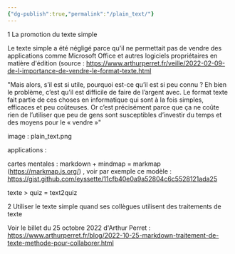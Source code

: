 ```yaml
---
{"dg-publish":true,"permalink":"/plain_text/"}
---
```





1 La promotion du texte simple

Le texte simple a été négligé parce qu'il ne permettait pas de vendre des applications comme Microsoft Office et autres logiciels propriétaires en matière d'édition (source : https://www.arthurperret.fr/veille/2022-02-09-de-l-importance-de-vendre-le-format-texte.html

"Mais alors, s’il est si utile, pourquoi est-ce qu’il est si peu connu ? Eh bien le problème, c’est qu’il est difficile de faire de l’argent avec. Le format texte fait partie de ces choses en informatique qui sont à la fois simples, efficaces et peu coûteuses. Or c’est précisément parce que ça ne coûte rien de l’utiliser que peu de gens sont susceptibles d’investir du temps et des moyens pour le « vendre »"


image : plain_text.png

applications : 

cartes mentales : markdown + mindmap = markmap (https://markmap.js.org/) , voir par exemple ce modèle : https://gist.github.com/eyssette/11cfb40e0a9a52804c6c5528121ada25

texte > quiz = text2quiz

2 Utiliser le texte simple quand ses collègues utilisent des traitements de texte

Voir le billet du 25 octobre 2022 d'Arthur Perret : https://www.arthurperret.fr/blog/2022-10-25-markdown-traitement-de-texte-methode-pour-collaborer.html